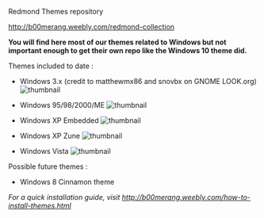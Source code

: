 Redmond Themes repository

http://b00merang.weebly.com/redmond-collection

**You will find here most of our themes related to Windows but not important enough to get their own repo like the Windows 10 theme did.**

Themes included to date : 
- Windows 3.x (credit to matthewmx86 ​and snovbx on GNOME LOOK.org)
![thumbnail](https://cloud.githubusercontent.com/assets/15310985/15758500/e45aed8a-28d8-11e6-933e-a52e7f24135e.png)

- Windows 95/98/2000/ME
![thumbnail](https://cloud.githubusercontent.com/assets/15310985/15758493/dce441c8-28d8-11e6-82c3-36f227b0eaf5.png)

- Windows XP Embedded
![thumbnail](https://cloud.githubusercontent.com/assets/15310985/15635888/b56f2142-25ba-11e6-9811-295015610a4f.png)

- Windows XP Zune
![thumbnail](https://cloud.githubusercontent.com/assets/15310985/15635890/bdf3a298-25ba-11e6-80d8-ed5596104b33.png)

- Windows Vista
![thumbnail](https://cloud.githubusercontent.com/assets/15310985/15758485/d3b9a6ec-28d8-11e6-9229-7066d47538f3.png)

Possible future themes : 
- Windows 8 Cinnamon theme

*For a quick installation guide, visit http://b00merang.weebly.com/how-to-install-themes.html*
